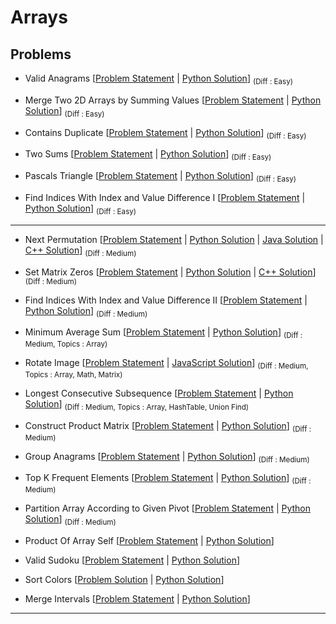 # Arrays

## Problems 

- Valid Anagrams [[Problem Statement](https://leetcode.com/problems/valid-anagram/) | [Python Solution](/CompetitiveProgramming/Arrays/validAnagram.py)] <sub> (Diff : Easy)</sub> 

- Merge Two 2D Arrays by Summing Values [[Problem Statement](https://leetcode.com/problems/merge-two-2d-arrays-by-summing-values/description) | [Python Solution](/CompetitiveProgramming/Arrays/merge-two-2d-arrays-by-summing-values.py)] <sub> (Diff : Easy)</sub> 

- Contains Duplicate [[Problem Statement](https://leetcode.com/problems/contains-duplicate/) | [Python Solution](/CompetitiveProgramming/Arrays/containsDuplicate.py)] <sub> (Diff : Easy)</sub> 

- Two Sums [[Problem Statement](https://leetcode.com/problems/two-sum/) | [Python Solution](/CompetitiveProgramming/Arrays/twoSum.py)] <sub> (Diff : Easy)</sub> 

- Pascals Triangle [[Problem Statement](https://leetcode.com/problems/pascals-triangle/) | [Python Solution](/CompetitiveProgramming/Arrays//PascalsTriangle/pascalsTriangle.py)] <sub> (Diff : Easy)</sub> 

- Find Indices With Index and Value Difference I [[Problem Statement](https://leetcode.com/problems/find-indices-with-index-and-value-difference-i) | [Python Solution](/CompetitiveProgramming/Arrays/Find%20Indices%20With%20Index%20and%20Value%20Difference%20I.py)] <sub> (Diff : Easy)</sub> 

---

- Next Permutation [[Problem Statement](https://leetcode.com/problems/next-permutation/) | [Python Solution](/CompetitiveProgramming/Arrays/NextPermutation/nextPermutation.py) | [Java Solution](/CompetitiveProgramming/Arrays/NextPermutation/nextPermutation.java) | [C++ Solution](/CompetitiveProgramming/Arrays/NextPermutation/nextPermutation.cpp)] <sub> (Diff : Medium)</sub>

- Set Matrix Zeros [[Problem Statement](https://leetcode.com/problems/set-matrix-zeroes/) | [Python Solution](/CompetitiveProgramming/Arrays/SetMatrixZeros/setMatrixZeros.py) | [C++ Solution](/CompetitiveProgramming//Arrays/SetMatrixZeros/setMatrixZeros.cpp)] <sub> (Diff : Medium)</sub> 

- Find Indices With Index and Value Difference II [[Problem Statement](https://leetcode.com/problems/find-indices-with-index-and-value-difference-ii/description/) | [Python Solution](/CompetitiveProgramming/Arrays/Find%20Indices%20With%20Index%20and%20Value%20Difference%20II.py)] <sub> (Diff : Medium)</sub> 

- Minimum Average Sum [[Problem Statement](https://leetcode.com/problems/minimum-average-difference/) | [Python Solution](/CompetitiveProgramming/Arrays/minimumAverageSum.py)] <sub> (Diff : Medium, Topics : Array)</sub> 

- Rotate Image [[Problem Statement](https://leetcode.com/problems/rotate-image/) | [JavaScript Solution](/CompetitiveProgramming/Arrays/rotateImage.js)] <sub> (Diff : Medium, Topics : Array, Math, Matrix)</sub> 

- Longest Consecutive Subsequence [[Problem Statement](https://leetcode.com/problems/longest-consecutive-sequence/description/) | [Python Solution](/CompetitiveProgramming/Arrays/longestConsecutiveSubsequence/longestConsecutiveSubsequence.py)] <sub> (Diff : Medium, Topics : Array, HashTable, Union Find)</sub> 

- Construct Product Matrix [[Problem Statement](https://leetcode.com/problems/construct-product-matrix/description/) | [Python Solution](/CompetitiveProgramming/Arrays/constructProductMatrix.py)] <sub> (Diff : Medium)</sub> 

- Group Anagrams [[Problem Statement](https://leetcode.com/problems/group-anagrams/) | [Python Solution](/CompetitiveProgramming/Arrays/groupAnagrams.py)] <sub> (Diff : Medium)</sub> 

- Top K Frequent Elements [[Problem Statement](https://leetcode.com/problems/top-k-frequent-elements/) | [Python Solution](/CompetitiveProgramming/Arrays/topKFrequentElements.py)] <sub> (Diff : Medium)</sub> 

- Partition Array According to Given Pivot [[Problem Statement](https://leetcode.com/problems/partition-array-according-to-given-pivot/) | [Python Solution](/CompetitiveProgramming/Arrays/PartitionArrayAccordingtoGivenPivot.py)] <sub> (Diff : Medium)</sub> 

- Product Of Array Self [[Problem Statement](https://leetcode.com/problems/product-of-array-except-self/) | [Python Solution](/CompetitiveProgramming/Arrays/productOfArrayExceptSelf.py)]

- Valid Sudoku [[Problem Statement](https://leetcode.com/problems/valid-sudoku/) | [Python Solution](/CompetitiveProgramming/Arrays/validSudoku.py)]

- Sort Colors [[Problem Solution](https://leetcode.com/problems/sort-colors/) | [Python Solution](/CompetitiveProgramming/Arrays/sortColors.py)]

- Merge Intervals [[Problem Statement](https://leetcode.com/problems/merge-intervals/) | [Python Solution](/CompetitiveProgramming/Arrays/mergeIntervals.py)]

---